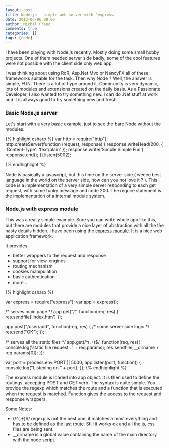 ```yaml
---
layout: post
title: Node.js - simple web server with 'express'
date: 2013-06-06 08:00
author: Michal Franc
comments: true
categories: []
tags: [node]
---
```

I have been playing with Node.js recently. Mostly doing some small hobby projects. One of them needed server side badly, some of the cool features were not possible with the client side only web app. 

I was thinking about using RoR, Asp.Net Mvc or NancyFX all of these frameworks suitable for the task. Then why Node ? Well, the answer is simple, FUN. There is a lot of hype around it. Community is very dynamic, lots of modules and extensions created on the daily basis. As a Passionate Developer, I also wanted to try something new. I can do .Net stuff at work and it is allways good to try something new and fresh.

<h3>Basic Node.js server</h3>

Let's start with a very basic example, just to see the bare Node without the modules.


{% highlight csharp %}
var http = require("http");
http.createServer(function (request, response) {
      response.writeHead(200, {
         'Content-Type': 'text/plain'
      });
      response.write('Simple Simple Fun')
      response.end();
}).listen(5002);

{% endhighlight %}


Node is basically a javascript, but this time on the server side ( weeee best language in the world on the server side, how can you not love it ? ). This code is a implementation of a very simple server responding to each get request, with some funky message and code 200. The require statement is the implementation of a internal module system.

<h3>Node.js with express module</h3>

This was a really simple example. Sure you can write whole app like this, but there are modules that provide a nice layer of abstraction with all the the nasty details hidden. I have been using the <a href="http://expressjs.com/">express module</a>. It is a nice web application framework. 

It provides 
<ul>
	<li>better wrappers to the  request and response</li>
	<li>support for view-engines</li>
	<li>routing mechanism</li>
	<li>cookies manipulation</li>
	<li>basic authentication</li>
	<li>more ...</li>
</ul>


{% highlight csharp %}

 var express = require("express");
 var app = express();

 /* serves main page */
 app.get("/", function(req, res) {
    res.sendfile('index.htm')
 });

  app.post("/user/add", function(req, res) { 
	/* some server side logic */
	res.send("OK");
  });

 /* serves all the static files */
 app.get(/^(.+)$/, function(req, res){ 
     console.log('static file request : ' + req.params);
     res.sendfile( __dirname + req.params[0]); 
 });

 var port = process.env.PORT || 5000;
 app.listen(port, function() {
   console.log("Listening on " + port);
 });
{% endhighlight %}
 

The express module is loaded into app object. It is then used to define the routings, accepting POST and GET verb. The syntax is quite simple. You provide the regexp which matches the route and a function that is executed when the request is matched. Function gives the access to the request and response wrappers. 

Some Notes:
<ul>
	<li>(/^(.+)$/ regexp is not the best one, it matches almost everything and has to be defined as the last route. Still it works ok 	and  all the js, css files are being sent.</li>
	<li>__dirname is a global value containing the name of the main directory with the node script.</li>
</ul>

